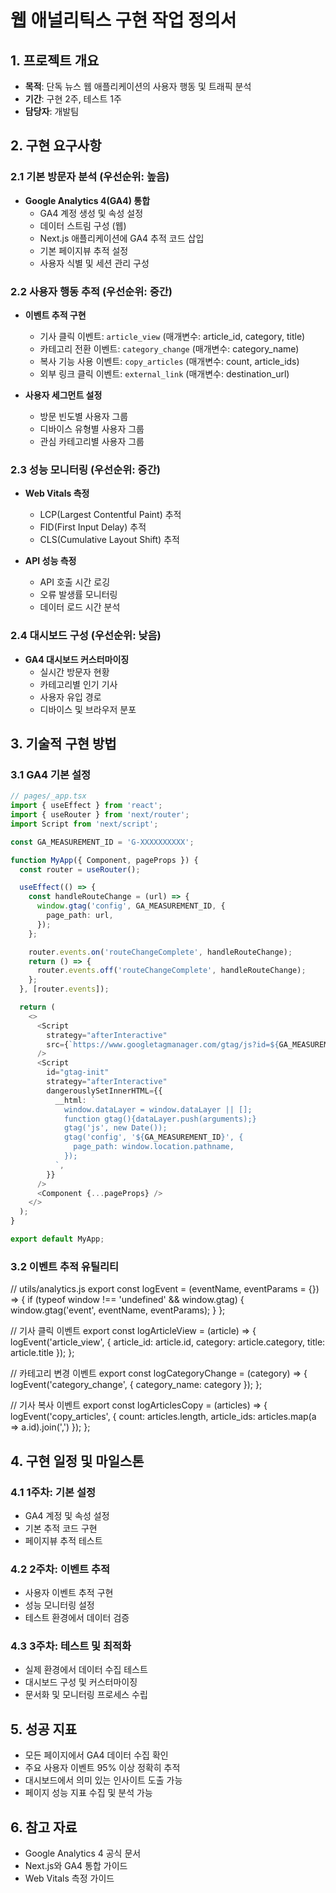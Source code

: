 # 웹 애널리틱스 구현 작업 정의서

## 1. 프로젝트 개요
- **목적**: 단독 뉴스 웹 애플리케이션의 사용자 행동 및 트래픽 분석
- **기간**: 구현 2주, 테스트 1주
- **담당자**: 개발팀

## 2. 구현 요구사항

### 2.1 기본 방문자 분석 (우선순위: 높음)
- **Google Analytics 4(GA4) 통합**
  - GA4 계정 생성 및 속성 설정
  - 데이터 스트림 구성 (웹)
  - Next.js 애플리케이션에 GA4 추적 코드 삽입
  - 기본 페이지뷰 추적 설정
  - 사용자 식별 및 세션 관리 구성

### 2.2 사용자 행동 추적 (우선순위: 중간)
- **이벤트 추적 구현**
  - 기사 클릭 이벤트: `article_view` (매개변수: article_id, category, title)
  - 카테고리 전환 이벤트: `category_change` (매개변수: category_name)
  - 복사 기능 사용 이벤트: `copy_articles` (매개변수: count, article_ids)
  - 외부 링크 클릭 이벤트: `external_link` (매개변수: destination_url)

- **사용자 세그먼트 설정**
  - 방문 빈도별 사용자 그룹
  - 디바이스 유형별 사용자 그룹
  - 관심 카테고리별 사용자 그룹

### 2.3 성능 모니터링 (우선순위: 중간)
- **Web Vitals 측정**
  - LCP(Largest Contentful Paint) 추적
  - FID(First Input Delay) 추적
  - CLS(Cumulative Layout Shift) 추적
  
- **API 성능 측정**
  - API 호출 시간 로깅
  - 오류 발생률 모니터링
  - 데이터 로드 시간 분석

### 2.4 대시보드 구성 (우선순위: 낮음)
- **GA4 대시보드 커스터마이징**
  - 실시간 방문자 현황
  - 카테고리별 인기 기사
  - 사용자 유입 경로
  - 디바이스 및 브라우저 분포

## 3. 기술적 구현 방법

### 3.1 GA4 기본 설정
```typescript
// pages/_app.tsx
import { useEffect } from 'react';
import { useRouter } from 'next/router';
import Script from 'next/script';

const GA_MEASUREMENT_ID = 'G-XXXXXXXXXX';

function MyApp({ Component, pageProps }) {
  const router = useRouter();

  useEffect(() => {
    const handleRouteChange = (url) => {
      window.gtag('config', GA_MEASUREMENT_ID, {
        page_path: url,
      });
    };

    router.events.on('routeChangeComplete', handleRouteChange);
    return () => {
      router.events.off('routeChangeComplete', handleRouteChange);
    };
  }, [router.events]);

  return (
    <>
      <Script
        strategy="afterInteractive"
        src={`https://www.googletagmanager.com/gtag/js?id=${GA_MEASUREMENT_ID}`}
      />
      <Script
        id="gtag-init"
        strategy="afterInteractive"
        dangerouslySetInnerHTML={{
          __html: `
            window.dataLayer = window.dataLayer || [];
            function gtag(){dataLayer.push(arguments);}
            gtag('js', new Date());
            gtag('config', '${GA_MEASUREMENT_ID}', {
              page_path: window.location.pathname,
            });
          `,
        }}
      />
      <Component {...pageProps} />
    </>
  );
}

export default MyApp;
```

### 3.2 이벤트 추적 유틸리티

// utils/analytics.js
export const logEvent = (eventName, eventParams = {}) => {
  if (typeof window !== 'undefined' && window.gtag) {
    window.gtag('event', eventName, eventParams);
  }
};

// 기사 클릭 이벤트
export const logArticleView = (article) => {
  logEvent('article_view', {
    article_id: article.id,
    category: article.category,
    title: article.title
  });
};

// 카테고리 변경 이벤트
export const logCategoryChange = (category) => {
  logEvent('category_change', {
    category_name: category
  });
};

// 기사 복사 이벤트
export const logArticlesCopy = (articles) => {
  logEvent('copy_articles', {
    count: articles.length,
    article_ids: articles.map(a => a.id).join(',')
  });
};


## 4. 구현 일정 및 마일스톤
### 4.1 1주차: 기본 설정
- GA4 계정 및 속성 설정
- 기본 추적 코드 구현
- 페이지뷰 추적 테스트
### 4.2 2주차: 이벤트 추적
- 사용자 이벤트 추적 구현
- 성능 모니터링 설정
- 테스트 환경에서 데이터 검증
### 4.3 3주차: 테스트 및 최적화
- 실제 환경에서 데이터 수집 테스트
- 대시보드 구성 및 커스터마이징
- 문서화 및 모니터링 프로세스 수립
## 5. 성공 지표
- 모든 페이지에서 GA4 데이터 수집 확인
- 주요 사용자 이벤트 95% 이상 정확히 추적
- 대시보드에서 의미 있는 인사이트 도출 가능
- 페이지 성능 지표 수집 및 분석 가능
## 6. 참고 자료
- Google Analytics 4 공식 문서
- Next.js와 GA4 통합 가이드
- Web Vitals 측정 가이드